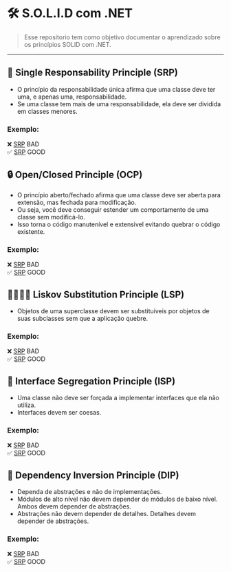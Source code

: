 # 🛠️ S.O.L.I.D com .NET

> Esse repositorio tem como objetivo documentar o aprendizado sobre os princípios SOLID com .NET.

---

## 🎯 Single Responsability Principle (SRP)
- O princípio da responsabilidade única afirma que uma classe deve ter uma, e apenas uma, responsabilidade.
- Se uma classe tem mais de uma responsabilidade, ela deve ser dividida em classes menores.

### Exemplo:
❌ [SRP](link) BAD <br/>
✅ [SRP](link) GOOD 


## 🔒 Open/Closed Principle (OCP)
- O princípio aberto/fechado afirma que uma classe deve ser aberta para extensão, mas fechada para modificação.
- Ou seja, você deve conseguir estender um comportamento de uma classe sem modificá-lo.
- Isso torna o código manutenível e extensivel evitando quebrar o código existente.

### Exemplo:
❌ [SRP](link) BAD <br/>
✅ [SRP](link) GOOD

## 👨🏼‍🧒🏼 Liskov Substitution Principle (LSP)
- Objetos de uma superclasse devem ser substituíveis por objetos de suas subclasses sem que a aplicação quebre.
### Exemplo:
❌ [SRP](link) BAD <br/>
✅ [SRP](link) GOOD

## 🔎 Interface Segregation Principle (ISP)
- Uma classe não deve ser forçada a implementar interfaces que ela não utiliza.
- Interfaces devem ser coesas.
### Exemplo:
❌ [SRP](link) BAD <br/>
✅ [SRP](link) GOOD

## 🧩 Dependency Inversion Principle (DIP)
- Dependa de abstrações e não de implementações.
- Módulos de alto nível não devem depender de módulos de baixo nível. Ambos devem depender de abstrações.
- Abstrações não devem depender de detalhes. Detalhes devem depender de abstrações.
### Exemplo:
❌ [SRP](link) BAD <br/>
✅ [SRP](link) GOOD 
